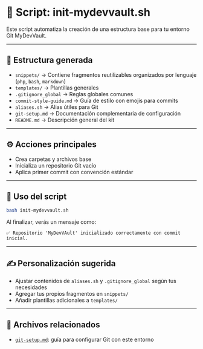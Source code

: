# 🚀 Script: init-mydevvault.sh

Este script automatiza la creación de una estructura base para tu entorno Git MyDevVault.

---

## 📁 Estructura generada

- `snippets/` → Contiene fragmentos reutilizables organizados por lenguaje (`php`, `bash`, `markdown`)
- `templates/` → Plantillas generales
- `.gitignore_global` → Reglas globales comunes
- `commit-style-guide.md` → Guía de estilo con emojis para commits
- `aliases.sh` → Alias útiles para Git
- `git-setup.md` → Documentación complementaria de configuración
- `README.md` → Descripción general del kit

---

## ⚙️ Acciones principales

- Crea carpetas y archivos base
- Inicializa un repositorio Git vacío
- Aplica primer commit con convención estándar

---

## 🧪 Uso del script

```bash
bash init-mydevvault.sh
```

Al finalizar, verás un mensaje como:

```text
✅ Repositorio 'MyDevVAult' inicializado correctamente con commit inicial.
```

---

## ✍️ Personalización sugerida

- Ajustar contenidos de `aliases.sh` y `.gitignore_global` según tus necesidades
- Agregar tus propios fragmentos en `snippets/`
- Añadir plantillas adicionales a `templates/`

---

## 🔗 Archivos relacionados

- [`git-setup.md`](./git-setup.md): guía para configurar Git con este entorno
